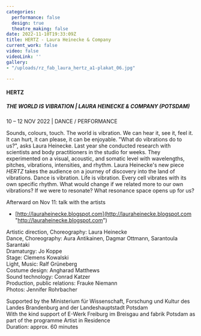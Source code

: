 ```yaml
---
categories:
  performance: false
  design: true
  theatre_making: false
date: 2022-11-10T19:33:09Z
title: HERTZ - Laura Heinecke & Company
current_work: false
video: false
videoLink: ''
gallery:
- "/uploads/rz_fab_laura_hertz_a1-plakat_06.jpg"

---
```

#### HERTZ

##### THE WORLD IS VIBRATION | LAURA HEINECKE & COMPANY (POTSDAM)

10 – 12 NOV 2022 | DANCE / PERFORMANCE

Sounds, colours, touch. The world is vibration. We can hear it, see it, feel it. It can hurt, it can please, it can be enjoyable. "What do vibrations do to us?", asks Laura Heinecke. Last year she conducted research with scientists and body practitioners in the studio for weeks. They experimented on a visual, acoustic, and somatic level with wavelengths, pitches, vibrations, intensities, and rhythm. Laura Heinecke's new piece _HERTZ_ takes the audience on a journey of discovery into the land of vibrations. Dance is vibration. Life is vibration. Every cell vibrates with its own specific rhythm. What would change if we related more to our own vibrations? If we were to resonate? What resonance space opens up for us?

Afterward on Nov 11: talk with the artists

* [http://lauraheinecke.blogspot.com](http://lauraheinecke.blogspot.com "http://lauraheinecke.blogspot.com")

  
Artistic direction, Choreography: Laura Heinecke  
Dance, Choreography: Aura Antikainen, Dagmar Ottmann, Sarantoula Sarantaki  
Dramaturgy: Jo Koppe  
Stage: Clemens Kowalski  
Light, Music: Ralf Grüneberg  
Costume design: Angharad Matthews  
Sound technology: Conrad Katzer  
Production, public relations: Frauke Niemann  
Photos: Jennifer Rohrbacher

  
Supported by the Ministerium für Wissenschaft, Forschung und Kultur des Landes Brandenburg and der Landeshauptstadt Potsdam  
With the kind support of E-Werk Freiburg im Breisgau and fabrik Potsdam as part of the programme Artist in Residence  
Duration: approx. 60 minutes